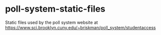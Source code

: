 # poll-system-static-files
Static files used by the poll system website at https://www.sci.brooklyn.cuny.edu/~briskman/poll_system/studentaccess
